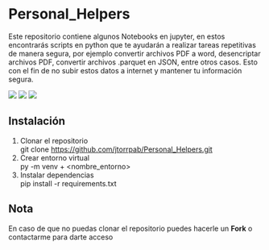 # Personal_Helpers

Este repositorio contiene algunos Notebooks en jupyter, en estos encontrarás scripts en python que te ayudarán a realizar tareas repetitivas de manera segura, por ejemplo convertir archivos PDF a word, desencriptar archivos PDF, convertir archivos .parquet en JSON, entre otros casos. Esto con el fin de no subir estos datos a internet y mantener tu información segura. 

<a href="Documentación"><img src="https://img.shields.io/badge/Doc-Actualizada-informational"></a>
<a href="Status"><img src="https://img.shields.io/badge/Status-InProgress-blue"></a>
<a href="Lenguaje"><img src="https://img.shields.io/badge/Lenguaje-Pythony-yellow"></a>

## Instalación

1. Clonar el repositorio <br>
   git clone https://github.com/jtorrpab/Personal_Helpers.git <br>
2. Crear entorno virtual <br>
   py -m venv + <nombre_entorno> <br>
3. Instalar dependencias  <br>
   pip install -r requirements.txt

## Nota
En caso de que no puedas clonar el repositorio puedes hacerle un **Fork** o contactarme para darte acceso 
   
